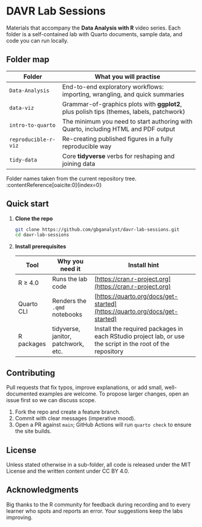 # DAVR Lab Sessions

Materials that accompany the **Data Analysis with R** video series.  Each folder is a self-contained lab with Quarto documents, sample data, and code you can run locally.

## Folder map

| Folder | What you will practise |
| ------ | ---------------------- |
| `Data-Analysis` | End-to-end exploratory workflows: importing, wrangling, and quick summaries |
| `data-viz` | Grammar-of-graphics plots with **ggplot2**, plus polish tips (themes, labels, patchwork) |
| `intro-to-quarto` | The minimum you need to start authoring with Quarto, including HTML and PDF output |
| `reproducible-r-viz` | Re-creating published figures in a fully reproducible way |
| `tidy-data` | Core **tidyverse** verbs for reshaping and joining data |

Folder names taken from the current repository tree. :contentReference[oaicite:0]{index=0}


## Quick start

1. **Clone the repo**

   ```bash
   git clone https://github.com/gbganalyst/davr-lab-sessions.git
   cd davr-lab-sessions
   ```

2. **Install prerequisites**

   | Tool       | Why you need it                     | Install hint                                                               |
   | ---------- | ----------------------------------- | -------------------------------------------------------------------------- |
   | R ≥ 4.0    | Runs the lab code                   | [https://cran.r-project.org](https://cran.r-project.org)                   |
   | Quarto CLI | Renders the `.qmd` notebooks        | [https://quarto.org/docs/get-started](https://quarto.org/docs/get-started) |
   | R packages | tidyverse, janitor, patchwork, etc. | Install the required packages in each RStudio project lab, or use the script in the root of the repository|


## Contributing

Pull requests that fix typos, improve explanations, or add small, well-documented examples are welcome. To propose larger changes, open an issue first so we can discuss scope.

1. Fork the repo and create a feature branch.
2. Commit with clear messages (imperative mood).
3. Open a PR against `main`; GitHub Actions will run `quarto check` to ensure the site builds.


## License

Unless stated otherwise in a sub-folder, all code is released under the MIT License and the written content under CC BY 4.0.


## Acknowledgments

Big thanks to the R community for feedback during recording and to every learner who spots and reports an error. Your suggestions keep the labs improving.
